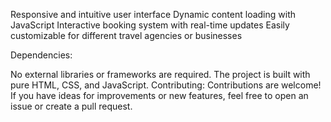 Responsive and intuitive user interface
Dynamic content loading with JavaScript
Interactive booking system with real-time updates
Easily customizable for different travel agencies or businesses

Dependencies:

No external libraries or frameworks are required. The project is built with pure HTML, CSS, and JavaScript.
Contributing:
Contributions are welcome! If you have ideas for improvements or new features, feel free to open an issue or create a pull request.

